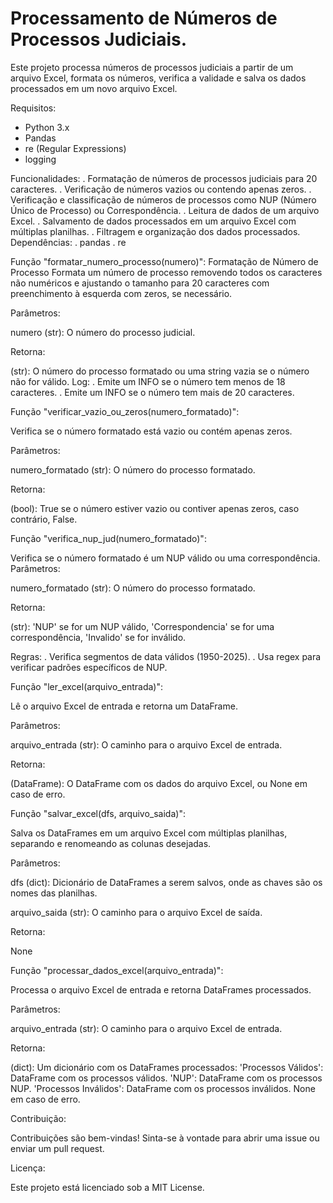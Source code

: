 # Processamento de Números de Processos Judiciais.

Este projeto processa números de processos judiciais a partir de um arquivo Excel, formata os números, verifica a validade e salva os dados processados em um novo arquivo Excel.

Requisitos:
- Python 3.x
- Pandas
- re (Regular Expressions)
- logging

Funcionalidades:
. Formatação de números de processos judiciais para 20 caracteres. . Verificação de números vazios ou contendo apenas zeros. . Verificação e classificação de números de processos como NUP (Número Único de Processo) ou Correspondência. . Leitura de dados de um arquivo Excel. . Salvamento de dados processados em um arquivo Excel com múltiplas planilhas. . Filtragem e organização dos dados processados. Dependências: . pandas . re

Função "formatar_numero_processo(numero)":
Formatação de Número de Processo Formata um número de processo removendo todos os caracteres não numéricos e ajustando o tamanho para 20 caracteres com preenchimento à esquerda com zeros, se necessário.

Parâmetros:

numero (str): O número do processo judicial.

Retorna:

(str): O número do processo formatado ou uma string vazia se o número não for válido. Log: . Emite um INFO se o número tem menos de 18 caracteres. . Emite um INFO se o número tem mais de 20 caracteres.

Função "verificar_vazio_ou_zeros(numero_formatado)":

Verifica se o número formatado está vazio ou contém apenas zeros.

Parâmetros:

numero_formatado (str): O número do processo formatado.

Retorna:

(bool): True se o número estiver vazio ou contiver apenas zeros, caso contrário, False.

Função "verifica_nup_jud(numero_formatado)":

Verifica se o número formatado é um NUP válido ou uma correspondência. Parâmetros:

numero_formatado (str): O número do processo formatado.

Retorna:

(str): 'NUP' se for um NUP válido, 'Correspondencia' se for uma correspondência, 'Invalido' se for inválido.

Regras: . Verifica segmentos de data válidos (1950-2025). . Usa regex para verificar padrões específicos de NUP.

Função "ler_excel(arquivo_entrada)":

Lê o arquivo Excel de entrada e retorna um DataFrame.

Parâmetros:

arquivo_entrada (str): O caminho para o arquivo Excel de entrada.

Retorna:

(DataFrame): O DataFrame com os dados do arquivo Excel, ou None em caso de erro.

Função "salvar_excel(dfs, arquivo_saida)":

Salva os DataFrames em um arquivo Excel com múltiplas planilhas, separando e renomeando as colunas desejadas.

Parâmetros:

dfs (dict): Dicionário de DataFrames a serem salvos, onde as chaves são os nomes das planilhas.

arquivo_saida (str): O caminho para o arquivo Excel de saída.

Retorna:

None

Função "processar_dados_excel(arquivo_entrada)":

Processa o arquivo Excel de entrada e retorna DataFrames processados.

Parâmetros:

arquivo_entrada (str): O caminho para o arquivo Excel de entrada.

Retorna:

(dict): Um dicionário com os DataFrames processados: 'Processos Válidos': DataFrame com os processos válidos. 'NUP': DataFrame com os processos NUP. 'Processos Inválidos': DataFrame com os processos inválidos. None em caso de erro.

Contribuição:

Contribuições são bem-vindas! Sinta-se à vontade para abrir uma issue ou enviar um pull request.

Licença:

Este projeto está licenciado sob a MIT License.
